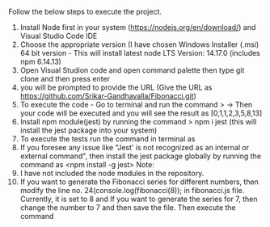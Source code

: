 Follow the below steps to execute the project.

1.	Install Node first in your system (https://nodejs.org/en/download/) and Visual Studio Code IDE
2.	Choose the appropriate version (I have chosen Windows Installer (.msi) 64 bit version - This will install latest node LTS Version: 14.17.0 (includes npm 6.14.13)
3.	Open Visual Studion code and open command palette then type git clone and then press enter
4.	you will be prompted to provide the URL (Give the URL as https://github.com/Srikar-Gandhavalla/Fibonacci.git)
5.	To execute the code - Go to terminal and run the command > <node fibonacci.js> -> Then your code will be executed and you will see the result as [0,1,1,2,3,5,8,13]
6.	Install npm module(jest) by running the command > npm i jest (this will install the jest package into your system)
7.	To execute the tests run the command in terminal as <npm run test>
8.	If you foresee any issue like "Jest' is not recognized as an internal or external command", then install the jest package globally by running the command as <npm install -g jest>
Note: 
1.	I have not included the node modules in the repository.
2.	If you want to generate the Fibonacci series for different numbers, then modify the line no. 24(console.log(fibonacci(8)); in fibonacci.js file. Currently, it is set to 8 and If you want to generate the series for 7, then change the number to 7 and then save the file. Then execute the command <node fibonacci.js>

